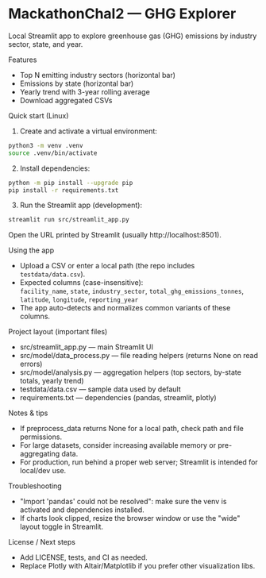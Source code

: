 # MackathonChal2 — GHG Explorer

Local Streamlit app to explore greenhouse gas (GHG) emissions by industry sector, state, and year.

Features
- Top N emitting industry sectors (horizontal bar)
- Emissions by state (horizontal bar)
- Yearly trend with 3-year rolling average
- Download aggregated CSVs

Quick start (Linux)
1. Create and activate a virtual environment:
```bash
python3 -m venv .venv
source .venv/bin/activate
```

2. Install dependencies:
```bash
python -m pip install --upgrade pip
pip install -r requirements.txt
```

3. Run the Streamlit app (development):
```bash
streamlit run src/streamlit_app.py
```
Open the URL printed by Streamlit (usually http://localhost:8501).

Using the app
- Upload a CSV or enter a local path (the repo includes `testdata/data.csv`).
- Expected columns (case-insensitive):  
  `facility_name`, `state`, `industry_sector`, `total_ghg_emissions_tonnes`, `latitude`, `longitude`, `reporting_year`
- The app auto-detects and normalizes common variants of these columns.

Project layout (important files)
- src/streamlit_app.py — main Streamlit UI
- src/model/data_process.py — file reading helpers (returns None on read errors)
- src/model/analysis.py — aggregation helpers (top sectors, by-state totals, yearly trend)
- testdata/data.csv — sample data used by default
- requirements.txt — dependencies (pandas, streamlit, plotly)

Notes & tips
- If preprocess_data returns None for a local path, check path and file permissions.
- For large datasets, consider increasing available memory or pre-aggregating data.
- For production, run behind a proper web server; Streamlit is intended for local/dev use.

Troubleshooting
- "Import 'pandas' could not be resolved": make sure the venv is activated and dependencies installed.
- If charts look clipped, resize the browser window or use the "wide" layout toggle in Streamlit.

License / Next steps
- Add LICENSE, tests, and CI as needed.
- Replace Plotly with Altair/Matplotlib if you prefer other visualization libs.